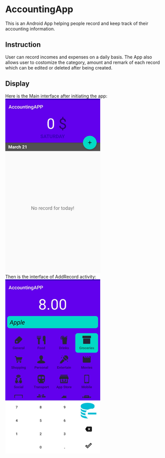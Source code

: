 # AccountingApp
This is an Android App helping people record and keep track of their accounting information.

## Instruction
User can record incomes and expenses on a daily basis. The App also allows user to costomize the category, amount and remark of each record which can be edited or deleted after being created.

## Display
Here is the Main interface after initiating the app:
<br>
<img src="pics/main.jpg" width="300" height="550">
<br>
Then is the interface of AddRecord activity:
<br>
<img src="pics/addRecord.jpg" width="300" height="550">
<br>
